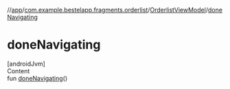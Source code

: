 //[app](../../index.md)/[com.example.bestelapp.fragments.orderlist](../index.md)/[OrderlistViewModel](index.md)/[doneNavigating](done-navigating.md)



# doneNavigating  
[androidJvm]  
Content  
fun [doneNavigating](done-navigating.md)()  



